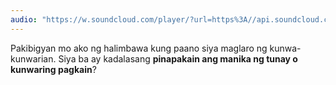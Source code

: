 ```yaml
---
audio: "https://w.soundcloud.com/player/?url=https%3A//api.soundcloud.com/tracks/1472796448%3Fsecret_token%3Ds-ThAI5kHew7a&color=%23ff5500&auto_play=true&hide_related=false&show_comments=true&show_user=true&show_reposts=false&show_teaser=true&visual=true"
---
```


Pakibigyan mo ako ng halimbawa kung paano siya maglaro ng kunwa-kunwarian. Siya ba ay kadalasang <strong>pinapakain ang manika ng tunay o kunwaring pagkain</strong>?